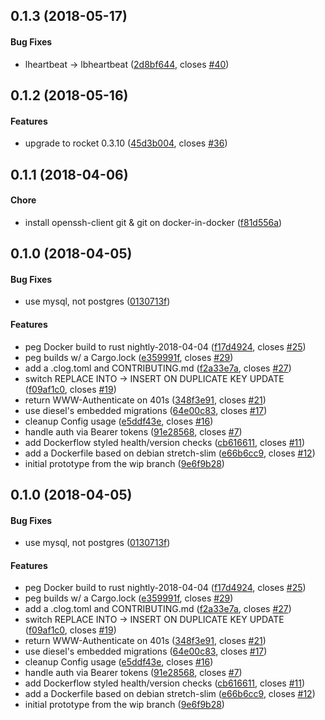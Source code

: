 <a name="0.1.3"></a>
## 0.1.3 (2018-05-17)


#### Bug Fixes

*   lheartbeat -> lbheartbeat ([2d8bf644](https://github.com/mozilla-services/megaphone/commit/2d8bf644ba65bd6aaa65a70510a33db6dfaaac8e), closes [#40](https://github.com/mozilla-services/megaphone/issues/40))



<a name="0.1.2"></a>
## 0.1.2 (2018-05-16)


#### Features

*   upgrade to rocket 0.3.10 ([45d3b004](https://github.com/mozilla-services/megaphone/commit/45d3b0047fa5843049518ea7df780eb442bd89f1), closes [#36](https://github.com/mozilla-services/megaphone/issues/36))



<a name="0.1.1"></a>
## 0.1.1 (2018-04-06)


#### Chore

*   install openssh-client git & git on docker-in-docker ([f81d556a](https://github.com/mozilla-services/megaphone/commit/f81d556a415d7e775e358373df22e125d0c37406))



<a name="0.1.0"></a>
## 0.1.0 (2018-04-05)


#### Bug Fixes

*   use mysql, not postgres ([0130713f](https://github.com/mozilla-services/megaphone/commit/0130713fac7f30b986043f7d0ea74e40a234cecb))

#### Features

*   peg Docker build to rust nightly-2018-04-04 ([f17d4924](https://github.com/mozilla-services/megaphone/commit/f17d4924e2f0a74026540e47cbc3a669acc071f9), closes [#25](https://github.com/mozilla-services/megaphone/issues/25))
*   peg builds w/ a Cargo.lock ([e359991f](https://github.com/mozilla-services/megaphone/commit/e359991f235b7f5c1e9eee5e1ef0f51d2419d3a2), closes [#29](https://github.com/mozilla-services/megaphone/issues/29))
*   add a .clog.toml and CONTRIBUTING.md ([f2a33e7a](https://github.com/mozilla-services/megaphone/commit/f2a33e7a578a67da593aa6491396e0a184d101c1), closes [#27](https://github.com/mozilla-services/megaphone/issues/27))
*   switch REPLACE INTO -> INSERT ON DUPLICATE KEY UPDATE ([f09af1c0](https://github.com/mozilla-services/megaphone/commit/f09af1c0cdf807deae7863ad034b3e2caf5c0ec5), closes [#19](https://github.com/mozilla-services/megaphone/issues/19))
*   return WWW-Authenticate on 401s ([348f3e91](https://github.com/mozilla-services/megaphone/commit/348f3e919380c5d3f7ea8913c6d1fbced593feb9), closes [#21](https://github.com/mozilla-services/megaphone/issues/21))
*   use diesel's embedded migrations ([64e00c83](https://github.com/mozilla-services/megaphone/commit/64e00c83e43542ff86dfdcbd8e674395b858ce6e), closes [#17](https://github.com/mozilla-services/megaphone/issues/17))
*   cleanup Config usage ([e5ddf43e](https://github.com/mozilla-services/megaphone/commit/e5ddf43ef1ac910b1202fc6c687fd1d828fafb0c), closes [#16](https://github.com/mozilla-services/megaphone/issues/16))
*   handle auth via Bearer tokens ([91e28568](https://github.com/mozilla-services/megaphone/commit/91e28568b2b28f51642b29d649c23b3f71b3e767), closes [#7](https://github.com/mozilla-services/megaphone/issues/7))
*   add Dockerflow styled health/version checks ([cb616611](https://github.com/mozilla-services/megaphone/commit/cb61661172906fed34ce0b1ba12ee7796fde61f4), closes [#11](https://github.com/mozilla-services/megaphone/issues/11))
*   add a Dockerfile based on debian stretch-slim ([e66b6cc9](https://github.com/mozilla-services/megaphone/commit/e66b6cc98905823ab36b808bf1b8d06c6da74a02), closes [#12](https://github.com/mozilla-services/megaphone/issues/12))
*   initial prototype from the wip branch ([9e6f9b28](https://github.com/mozilla-services/megaphone/commit/9e6f9b289b12df6e5f10ac4a0f1d07ffce5b2777))



<a name="0.1.0"></a>
## 0.1.0 (2018-04-05)


#### Bug Fixes

*   use mysql, not postgres ([0130713f](https://github.com/mozilla-services/megaphone/commit/0130713fac7f30b986043f7d0ea74e40a234cecb))

#### Features

*   peg Docker build to rust nightly-2018-04-04 ([f17d4924](https://github.com/mozilla-services/megaphone/commit/f17d4924e2f0a74026540e47cbc3a669acc071f9), closes [#25](https://github.com/mozilla-services/megaphone/issues/25))
*   peg builds w/ a Cargo.lock ([e359991f](https://github.com/mozilla-services/megaphone/commit/e359991f235b7f5c1e9eee5e1ef0f51d2419d3a2), closes [#29](https://github.com/mozilla-services/megaphone/issues/29))
*   add a .clog.toml and CONTRIBUTING.md ([f2a33e7a](https://github.com/mozilla-services/megaphone/commit/f2a33e7a578a67da593aa6491396e0a184d101c1), closes [#27](https://github.com/mozilla-services/megaphone/issues/27))
*   switch REPLACE INTO -> INSERT ON DUPLICATE KEY UPDATE ([f09af1c0](https://github.com/mozilla-services/megaphone/commit/f09af1c0cdf807deae7863ad034b3e2caf5c0ec5), closes [#19](https://github.com/mozilla-services/megaphone/issues/19))
*   return WWW-Authenticate on 401s ([348f3e91](https://github.com/mozilla-services/megaphone/commit/348f3e919380c5d3f7ea8913c6d1fbced593feb9), closes [#21](https://github.com/mozilla-services/megaphone/issues/21))
*   use diesel's embedded migrations ([64e00c83](https://github.com/mozilla-services/megaphone/commit/64e00c83e43542ff86dfdcbd8e674395b858ce6e), closes [#17](https://github.com/mozilla-services/megaphone/issues/17))
*   cleanup Config usage ([e5ddf43e](https://github.com/mozilla-services/megaphone/commit/e5ddf43ef1ac910b1202fc6c687fd1d828fafb0c), closes [#16](https://github.com/mozilla-services/megaphone/issues/16))
*   handle auth via Bearer tokens ([91e28568](https://github.com/mozilla-services/megaphone/commit/91e28568b2b28f51642b29d649c23b3f71b3e767), closes [#7](https://github.com/mozilla-services/megaphone/issues/7))
*   add Dockerflow styled health/version checks ([cb616611](https://github.com/mozilla-services/megaphone/commit/cb61661172906fed34ce0b1ba12ee7796fde61f4), closes [#11](https://github.com/mozilla-services/megaphone/issues/11))
*   add a Dockerfile based on debian stretch-slim ([e66b6cc9](https://github.com/mozilla-services/megaphone/commit/e66b6cc98905823ab36b808bf1b8d06c6da74a02), closes [#12](https://github.com/mozilla-services/megaphone/issues/12))
*   initial prototype from the wip branch ([9e6f9b28](https://github.com/mozilla-services/megaphone/commit/9e6f9b289b12df6e5f10ac4a0f1d07ffce5b2777))




